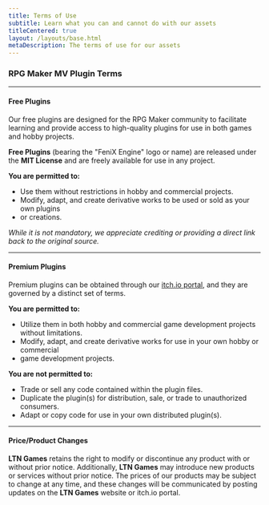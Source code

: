 ```yaml
---
title: Terms of Use
subtitle: Learn what you can and cannot do with our assets
titleCentered: true
layout: /layouts/base.html
metaDescription: The terms of use for our assets
---
```


### RPG Maker MV Plugin Terms
---
#### Free Plugins

Our free plugins are designed for the RPG Maker community to facilitate learning and
provide access to high-quality plugins for use in both games and hobby projects.

**Free Plugins** (bearing the "FeniX Engine" logo or name) are released under the
**MIT License** and are freely available for use in any project.

**You are permitted to:**
- Use them without restrictions in hobby and commercial projects.
- Modify, adapt, and create derivative works to be used or sold as your own plugins
- or creations.

*While it is not mandatory, we appreciate crediting or providing a direct link back
to the original source.*

---

#### Premium Plugins

Premium plugins can be obtained through our [itch.io portal](https://ltngames.itch.io/),
and they are governed by a distinct set of terms.

**You are permitted to:**
- Utilize them in both hobby and commercial game development projects without limitations.
- Modify, adapt, and create derivative works for use in your own hobby or commercial
- game development projects.

**You are not permitted to:**
- Trade or sell any code contained within the plugin files.
- Duplicate the plugin(s) for distribution, sale, or trade to unauthorized consumers.
- Adapt or copy code for use in your own distributed plugin(s).

---

#### Price/Product Changes

**LTN Games** retains the right to modify or discontinue any product with or without
prior notice. Additionally, **LTN Games** may introduce new products or services
without prior notice. The prices of our products may be subject to change at any time,
and these changes will be communicated by posting updates on the **LTN Games**
website or itch.io portal.
